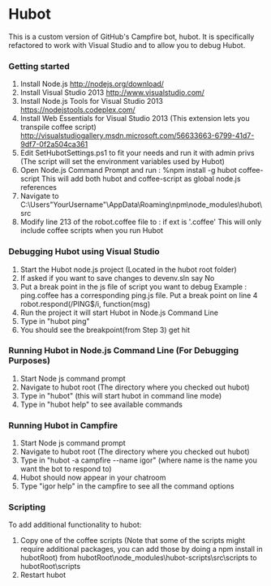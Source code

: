 # Hubot

This is a custom version of GitHub's Campfire bot, hubot. 
It is specifically refactored to work with Visual Studio and to allow you to debug Hubot.

### Getting started

1. Install Node.js http://nodejs.org/download/
2. Install Visual Studio 2013 http://www.visualstudio.com/ 
3. Install Node.js Tools for Visual Studio 2013 https://nodejstools.codeplex.com/
4. Install Web Essentials for Visual Studio 2013 (This extension lets you transpile coffee script) http://visualstudiogallery.msdn.microsoft.com/56633663-6799-41d7-9df7-0f2a504ca361
5. Edit SetHubotSettings.ps1 to fit your needs and run it with admin privs (The script will set the environment variables used by Hubot)
6. Open Node.js Command Prompt and run : 
	%npm install -g hubot coffee-script
This will add both hubot and coffee-script as global node.js references
7. Navigate to C:\Users\"YourUsername"\AppData\Roaming\npm\node_modules\hubot\src
8. Modify line 213 of the robot.coffee file to : 
	if ext is '.coffee'
This will only include coffee scripts when you run Hubot

### Debugging Hubot using Visual Studio

1. Start the Hubot node.js project (Located in the hubot root folder)
2. If asked if you want to save changes to devenv.sln say No
3. Put a break point in the js file of script you want to debug
    Example : ping.coffee has a corresponding ping.js file. Put a break point on line 4 robot.respond(/PING$/i, function(msg) 
4. Run the project it will start Hubot in Node.js Command Line 
5. Type in "hubot ping"
6. You should see the breakpoint(from Step 3) get hit

### Running Hubot in Node.js Command Line (For Debugging Purposes)

1. Start Node js command prompt
2. Navigate to hubot root (The directory where you checked out hubot)
3. Type in "hubot" (this will start hubot in command line mode)
4. Type in "hubot help" to see available commands

### Running Hubot in Campfire

1. Start Node js command prompt
2. Navigate to hubot root (The directory where you checked out hubot)
3. Type in "hubot -a campfire --name igor" (where name is the name you want the bot to respond to)
4. Hubot should now appear in your chatroom 
5. Type "igor help" in the campfire to see all the command options

### Scripting

To add additional functionality to hubot:

1. Copy one of the coffee scripts (Note that some of the scripts might require additional packages, you can add those by doing a npm install in hubotRoot)
	from hubotRoot\node_modules\hubot-scripts\src\scripts 
	to 	 hubotRoot\scripts
2. Restart hubot
 

